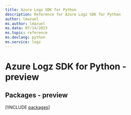 ```yaml
---
title: Azure Logz SDK for Python
description: Reference for Azure Logz SDK for Python
author: lmazuel
ms.author: lmazuel
ms.data: 07/14/2023
ms.topic: reference
ms.devlang: python
ms.service: logz
---
```

# Azure Logz SDK for Python - preview
## Packages - preview
[!INCLUDE [packages](logz-index.md)]